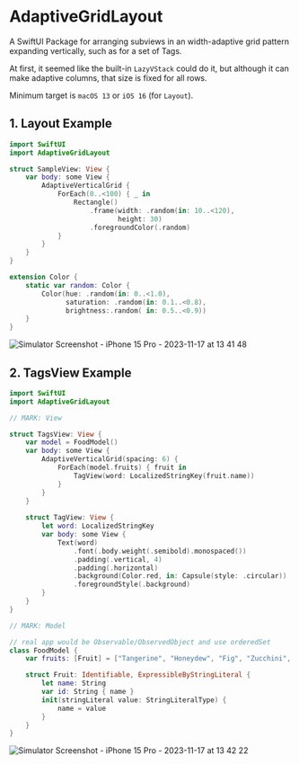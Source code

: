 # AdaptiveGridLayout

A SwiftUI Package for arranging subviews in an width-adaptive grid pattern expanding vertically, such as for a set of Tags.

At first, it seemed like the built-in `LazyVStack` could do it, but although it can make adaptive columns, that size is fixed for all rows. 

Minimum target is `macOS 13` or `iOS 16` (for `Layout`). 

## 1. Layout Example

```swift
import SwiftUI
import AdaptiveGridLayout

struct SampleView: View {
    var body: some View {
        AdaptiveVerticalGrid {
            ForEach(0..<100) { _ in
                Rectangle()
                    .frame(width: .random(in: 10..<120),
                           height: 30)
                    .foregroundColor(.random)
            }
        }
    }
}

extension Color {
    static var random: Color {
        Color(hue: .random(in: 0..<1.0), 
              saturation: .random(in: 0.1..<0.8),
              brightness:.random( in: 0.5..<0.9))
    }
}
```
![Simulator Screenshot - iPhone 15 Pro - 2023-11-17 at 13 41 48](https://github.com/cenkbilgen/AdaptiveGridLayout/assets/6772018/636ee501-1df1-4066-bfe4-5d9cbe9fbbe0)

## 2. TagsView Example

```swift
import SwiftUI
import AdaptiveGridLayout

// MARK: View

struct TagsView: View {
    var model = FoodModel()
    var body: some View {
        AdaptiveVerticalGrid(spacing: 6) {
            ForEach(model.fruits) { fruit in
                TagView(word: LocalizedStringKey(fruit.name))
            }
        }
    }
    
    struct TagView: View {
        let word: LocalizedStringKey
        var body: some View {
            Text(word)
                .font(.body.weight(.semibold).monospaced())
                .padding(.vertical, 4)
                .padding(.horizontal)
                .background(Color.red, in: Capsule(style: .circular))
                .foregroundStyle(.background)
        }
    }
}

// MARK: Model

// real app would be Observable/ObservedObject and use orderedSet
class FoodModel {
    var fruits: [Fruit] = ["Tangerine", "Honeydew", "Fig", "Zucchini", "Orange", "Cherry", "Papaya", "Dragon Fruit", "Dates", "Lemon", "Apple", "Nectarine", "Raspberry", "Banana"]

    struct Fruit: Identifiable, ExpressibleByStringLiteral {
        let name: String
        var id: String { name }
        init(stringLiteral value: StringLiteralType) {
            name = value
        }
    }
}
```
![Simulator Screenshot - iPhone 15 Pro - 2023-11-17 at 13 42 22](https://github.com/cenkbilgen/AdaptiveGridLayout/assets/6772018/44331ce3-5d18-4a5b-882c-5d81008aedb3)
